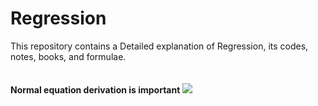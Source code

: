 # Regression

This repository contains a Detailed explanation of Regression, its codes, notes, books, and formulae.<br><br><br>
**Normal equation derivation is important** <tb>![](https://media.geeksforgeeks.org/wp-content/uploads/Untitled-drawing-1-10.png)
